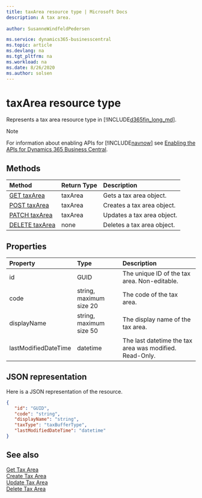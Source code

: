 ```yaml
---
title: taxArea resource type | Microsoft Docs
description: A tax area.
 
author: SusanneWindfeldPedersen

ms.service: dynamics365-businesscentral
ms.topic: article
ms.devlang: na
ms.tgt_pltfrm: na
ms.workload: na
ms.date: 8/26/2020
ms.author: solsen
---
```


# taxArea resource type
Represents a tax area resource type in [!INCLUDE[d365fin_long_md](../../includes/d365fin_long_md.md)].

> [!NOTE]  
> For information about enabling APIs for [!INCLUDE[navnow](../../includes/navnow_md.md)] see [Enabling the APIs for Dynamics 365 Business Central](../enabling-apis-for-dynamics-nav.md).

## Methods

| Method       | Return Type  |Description|
|:---------------|:--------|:----------|
|[GET taxArea](../api/dynamics_taxarea_get.md)|taxArea|Gets a tax area object.|
|[POST taxArea](../api/dynamics_create_taxarea.md)|taxArea|Creates a tax area object.|
|[PATCH taxArea](../api/dynamics_taxarea_update.md)|taxArea|Updates a tax area object.|
|[DELETE taxArea](../api/dynamics_taxarea_delete.md)|none|Deletes a tax area object.|

## Properties

| Property     | Type   |Description|
|:---------------|:--------|:----------|
|id|GUID|The unique ID of the tax area. Non-editable.|
|code|string, maximum size 20| The code of the tax area.|
|displayName|string, maximum size 50| The display name of the tax area.|
|lastModifiedDateTime|datetime|The last datetime the tax area was modified. Read-Only.|

## JSON representation

Here is a JSON representation of the resource.


```json
{
   "id": "GUID",
   "code": "string",
   "displayName": "string",
   "taxType": "taxBufferType",
   "lastModifiedDateTime": "datetime"
}
```

## See also

[Get Tax Area](../api/dynamics_taxarea_get.md)  
[Create Tax Area](../api/dynamics_create_taxarea.md)  
[Update Tax Area](../api/dynamics_taxarea_update.md)  
[Delete Tax Area](../api/dynamics_taxarea_delete.md)  